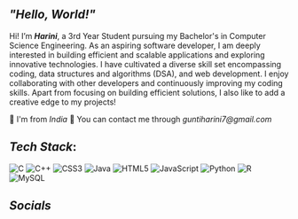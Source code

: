 
## _"Hello, World!"_
Hi! I’m **_Harini_**, a 3rd Year Student pursuing my Bachelor's in Computer Science Engineering. As an aspiring software developer, I am deeply interested in building efficient and scalable applications and exploring innovative technologies. I have cultivated a diverse skill set encompassing coding, data structures and algorithms (DSA), and web development. I enjoy collaborating with other developers and continuously improving my coding skills. Apart from focusing on building efficient solutions, I also like to add a creative edge to my projects! 

📍 I'm from _India_
📧 You can contact me through _guntiharini7@gmail.com_


## _Tech Stack_:
![C](https://img.shields.io/badge/c-%2300599C.svg?style=for-the-badge&logo=c&logoColor=white)   ![C++](https://img.shields.io/badge/c++-%2300599C.svg?style=for-the-badge&logo=c%2B%2B&logoColor=white)   ![CSS3](https://img.shields.io/badge/css3-%231572B6.svg?style=for-the-badge&logo=css3&logoColor=white)  ![Java](https://img.shields.io/badge/java-%23ED8B00.svg?style=for-the-badge&logo=java&logoColor=white)   ![HTML5](https://img.shields.io/badge/html5-%23E34F26.svg?style=for-the-badge&logo=html5&logoColor=white) ![JavaScript](https://img.shields.io/badge/javascript-%23323330.svg?style=for-the-badge&logo=javascript&logoColor=%23F7DF1E) ![Python](https://img.shields.io/badge/python-3670A0?style=for-the-badge&logo=python&logoColor=ffdd54) ![R](https://img.shields.io/badge/r-%23276DC3.svg?style=for-the-badge&logo=r&logoColor=white) ![MySQL](https://img.shields.io/badge/mysql-%2300f.svg?style=for-the-badge&logo=mysql&logoColor=white)



## _Socials_
